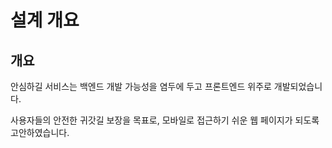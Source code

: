 # 설계 개요

## 개요

안심하길 서비스는 백엔드 개발 가능성을 염두에 두고 프론트엔드 위주로 개발되었습니다.

사용자들의 안전한 귀갓길 보장을 목표로, 모바일로 접근하기 쉬운 웹 페이지가 되도록 고안하였습니다.
